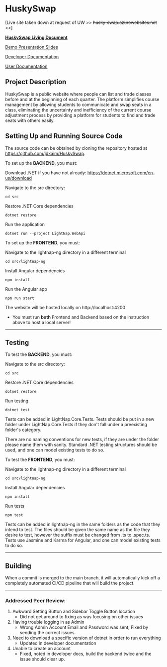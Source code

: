 # HuskySwap

[Live site taken down at request of UW >> ~~husky-swap.azurewebsites.net~~ <<]

[**HuskySwap Living Document**](https://docs.google.com/document/d/1b-036ETsawjpZUHPB2AdQ41adTJuzHHXcQ2e1PDJsd4/edit?usp=sharing)

[Demo Presentation Slides](https://docs.google.com/presentation/d/117dGuEK98-TwAPGUBijfTXKM1hCZNRdOGHY__NDKyi0/edit?usp=sharing)

[Developer Documentation](https://github.com/JDKaim/HuskySwap/blob/main/DEVELOPER_DOCUMENTATION.md)

[User Documentation](https://github.com/JDKaim/HuskySwap/blob/main/USER_DOCUMENTATION.md)

## **Project Description**

HuskySwap is a public website where people can list and trade classes before and at the beginning of each quarter.
The platform simplifies course management by allowing students to communicate and swap seats in a class, eliminating the uncertainty and inefficiency of the current course adjustment process by providing a platform for students to find and trade seats with others easily.

## **Setting Up and Running Source Code**

The source code can be obtained by cloning the repository hosted at https://github.com/jdkaim/HuskySwap.

To set up the **BACKEND**, you must:

Download .NET if you have not already: https://dotnet.microsoft.com/en-us/download

Navigate to the src directory:

    cd src

Restore .NET Core dependencies

    dotnet restore

Run the application

    dotnet run --project LightNap.WebApi

To set up the **FRONTEND**, you must:

Navigate to the lightnap-ng directory in a different terminal

    cd src/lightnap-ng

Install Angular dependencies

    npm install

Run the Angular app

    npm run start

The website will be hosted locally on http://localhost:4200

* You must run **both** Frontend and Backend based on the instruction above to host a local server!

----------------------------------------------------------------------------------

## **Testing**

To test the **BACKEND**, you must:

Navigate to the src directory:

    cd src

Restore .NET Core dependencies

    dotnet restore

Run testing

    dotnet test

Tests can be added in LightNap.Core.Tests. Tests should be put in a new folder under LightNap.Core.Tests if they don't fall under a preexisting folder's category.

There are no naming conventions for new tests, if they are under the folder please name them with sanity. Standard .NET testing structures should be used, and one can model existing tests to do so.

To test the **FRONTEND**, you must:

Navigate to the lightnap-ng directory in a different terminal

    cd src/lightnap-ng

Install Angular dependencies

    npm install

Run tests

    npm test

Tests can be added in lightnap-ng in the same folders as the code that they intend to test. The files should be given the same name as the file they desire to test, however the suffix must be changed from .ts to .spec.ts. Tests use Jasmine and Karma for Angular, and one can model existing tests to do so.

----------------------------------------------------------------------------------

## **Building**

When a commit is merged to the main branch, it will automatically kick off a completely automated CI/CD pipeline that will build the project.

-----------------------------------------------------------------------------------

### **Addressed Peer Review**:

1. Awkward Setting Button and Sidebar Toggle Button location
   - Did not get around to fixing as was focusing on other issues
2. Having trouble logging in as Admin
   - Wrong Admin Account Email and Password was sent; Fixed by sending the correct issues.
3. Need to download a specific version of dotnet in order to run everything
   - Updated in developer documentation
4. Unable to create an account
   - Fixed, noted in developer docs, build the backend twice and the issue should clear up. 

